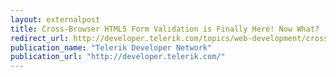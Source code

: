 ```yaml
---
layout: externalpost
title: Cross-Browser HTML5 Form Validation is Finally Here! Now What?
redirect_url: http://developer.telerik.com/topics/web-development/cross-browser-html5-form-validation-finally-now/
publication_name: "Telerik Developer Network"
publication_url: "http://developer.telerik.com/"
---
```


